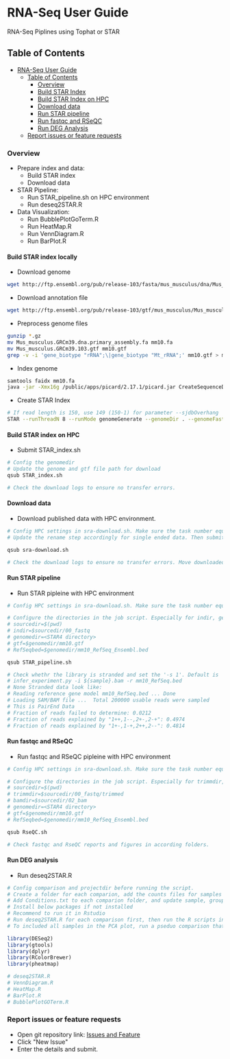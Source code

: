 # RNA-Seq User Guide

RNA-Seq Piplines using Tophat or STAR

## Table of Contents

- [RNA-Seq User Guide](#RNA-Seq-user-guide)
  - [Table of Contents](#table-of-contents)
    - [Overview](#running-the-pipeline)
    - [Build STAR Index](#build-star-index-locally)
    - [Build STAR Index on HPC](#build-star-index-on-HPC)
    - [Download data](#download-data)
    - [Run STAR pipeline](#run-star-pipeline)
    - [Run fastqc and RSeQC](#run-fastqc-and-RSeQC)
    - [Run DEG Analysis](#run-deg-analysis)
  - [Report issues or feature requests](#report-issues-or-feature-requests)

### Overview

- Prepare index and data:
  - Build STAR index
  - Download data
- STAR Pipeline:
  - Run STAR_pipeline.sh on HPC environment
  - Run deseq2STAR.R
- Data Visualization:
  - Run BubblePlotGoTerm.R
  - Run HeatMap.R
  - Run VennDiagram.R
  - Run BarPlot.R

#### Build STAR index locally

- Download genome

```bash
wget http://ftp.ensembl.org/pub/release-103/fasta/mus_musculus/dna/Mus_musculus.GRCm39.dna.primary_assembly.fa.gz
```

- Download annotation file

```bash
wget http://ftp.ensembl.org/pub/release-103/gtf/mus_musculus/Mus_musculus.GRCm39.103.gtf.gz
```

- Preprocess genome files

```bash
gunzip *.gz
mv Mus_musculus.GRCm39.dna.primary_assembly.fa mm10.fa
mv Mus_musculus.GRCm39.103.gtf mm10.gtf
grep -v -i 'gene_biotype "rRNA";\|gene_biotype "Mt_rRNA";' mm10.gtf > mm10_no_rRNA.gtf
```

- Index genome

```bash
samtools faidx mm10.fa
java -jar -Xmx16g /public/apps/picard/2.17.1/picard.jar CreateSequenceDictionary R=mm10.fa O=mm10.dict
```

- Create STAR Index

```bash
# If read length is 150, use 149 (150-1) for parameter --sjdbOverhang
STAR --runThreadN 8 --runMode genomeGenerate --genomeDir . --genomeFastaFiles mm10.ERCC92.fa --sjdbGTFfile mm10.ERCC92.gtf --sjdbOverhang 149  --genomeChrBinNbits 18 --limitGenomeGenerateRAM 48524399488
```

#### Build STAR index on HPC

- Submit STAR_index.sh

```bash
# Config the genomedir
# Update the genome and gtf file path for download
qsub STAR_index.sh

# Check the download logs to ensure no transfer errors. 
```

#### Download data

- Download published data with HPC environment.

```bash
# Config HPC settings in sra-download.sh. Make sure the task number equals to the sample number. (eg. -t 1~9 means 9 sampels for download)
# Update the rename step accordingly for single ended data. Then submit the array jobs to HPC.

qsub sra-download.sh

# Check the download logs to ensure no transfer errors. Move downloaded data to indir in STAR_pipeline.sh after download jobs are completed.
```

#### Run STAR pipeline

- Run STAR pipleine with HPC environment

```bash
# Config HPC settings in sra-download.sh. Make sure the task number equals to the sample number. eg. '-t 1~12' means 12 sampels for download; '-pe smp 8' means using 8 cores of parallel environment(pe) "smp". You need to change it to your pe.

# Configure the directories in the job script. Especially for indir, genomedir, gtf, and RefSeqbed (RefSeqbed is used by infer_experiment.py(RSeQC) for checking library strand info)
# sourcedir=$(pwd)
# indir=$sourcedir/00_fastq
# genomedir=<STAR4 directory>
# gtf=$genomedir/mm10.gtf
# RefSeqbed=$genomedir/mm10_RefSeq_Ensembl.bed

qsub STAR_pipeline.sh

# Check whethr the library is stranded and set the '-s 1'. Default is '-s 0' for non-stranded library.
# infer_experiment.py -i ${sample}.bam -r mm10_RefSeq.bed
# None Stranded data look like:
# Reading reference gene model mm10_RefSeq.bed ... Done
# Loading SAM/BAM file ...  Total 200000 usable reads were sampled
# This is PairEnd Data
# Fraction of reads failed to determine: 0.0212
# Fraction of reads explained by "1++,1--,2+-,2-+": 0.4974
# Fraction of reads explained by "1+-,1-+,2++,2--": 0.4814

```

#### Run fastqc and RSeQC

- Run fastqc and RSeQC pipleine with HPC environment

```bash
# Config HPC settings in sra-download.sh. Make sure the task number equals to the sample number. eg. '-t 1~12' means 12 sampels for download; '-pe smp 8' means using 8 cores of parallel environment(pe) "smp". You need to change it to your pe.

# Configure the directories in the job script. Especially for trimmdir, bamdir (generated or copied from STAR_pipeline.sh), genomedir, and RefSeqbed
# sourcedir=$(pwd)
# trimmdir=$sourcedir/00_fastq/trimmed
# bamdir=$sourcedir/02_bam
# genomedir=<STAR4 directory>
# gtf=$genomedir/mm10.gtf
# RefSeqbed=$genomedir/mm10_RefSeq_Ensembl.bed

qsub RseQC.sh

# Check fastqc and RseQC reports and figures in according folders.
```

#### Run DEG analysis

- Run deseq2STAR.R

```r
# Config comparison and projectdir before running the script.
# Create a folder for each comparion, add the counts files for samples from both groups to this folder
# Add Conditions.txt to each comparion folder, and update sample, group, and batch info for according comparions. Leave batch info blank if no batch effect expected.
# Install below packages if not installed
# Recommend to run it in Rstudio
# Run deseq2STAR.R for each comparison first, then run the R scripts in plots folder for BarPlot, BubblePlot, Heatmap, and VennDiagrams.
# To included all samples in the PCA plot, run a pseduo comparison that includes all of the samples.

library(DESeq2)
library(gtools)
library(dplyr)
library(RColorBrewer)
library(pheatmap)

# deseq2STAR.R
# VennDiagram.R
# HeatMap.R
# BarPlot.R
# BubblePlotGOTerm.R
```

### Report issues or feature requests

- Open git repository link: [Issues and Feature](https://github.com/mikefeixu/RNA-Seq/issues)
- Click "New Issue"
- Enter the details and submit.
